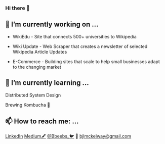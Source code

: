 ### Hi there 👋

## 🔭 I’m currently working on ...

- WikiEdu - Site that connects 500+ universities to Wikipedia

- Wiki Update - Web Scraper that creates a newsletter of selected Wikipedia Article Updates

- E-Commerce - Building sites that scale to help small businesses adapt to the changing market


## 🌱 I’m currently learning ...
 Distributed System Design
 
   Brewing Kombucha 🍶

## 📫 How to reach me: ...

  [LinkedIn](https://www.linkedin.com/in/bailey-mckelway/)
  [Medium🖋](https://medium.com/@bjlmckelway)
  [@Bbeebs_🐦](https://twitter.com/Bbeebs_)
  📧 bjlmckelway@gmail.com


